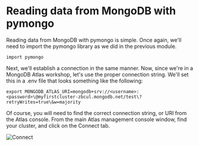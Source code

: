 # Reading data from MongoDB with pymongo

Reading data from MongoDB with pymongo is simple. Once again, we'll need to import the pymongo library as we did in the previous module.

```
import pymongo
```

Next, we'll establish a connection in the same manner. Now, since we're in a MongoDB Atlas workshop, let's use the proper connection string. We'll set this in a .env file that looks something like the following:

```
export MONGODB_ATLAS_URI=mongodb+srv://<username>:<password>\@myfirstcluster-zbcul.mongodb.net/test\?retryWrites=true\&w=majority
```

Of course, you will need to find the correct connection string, or URI from the Atlas console. From the main Atlas management console window, find your cluster, and click on the Connect tab. 

![Connect](./atlasconnect.gif "Connect to Atlas MongoDB Instance")
